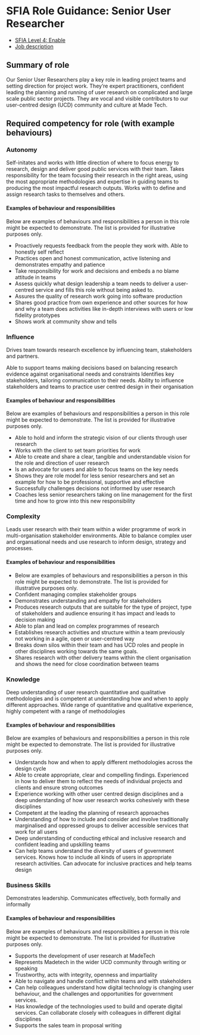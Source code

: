 # SFIA Role Guidance: Senior User Researcher 

- [SFIA Level 4: Enable](https://sfia-online.org/en/sfia-7/responsibilities/level-4)
- [Job description](../senior_user_researcher.md)

## Summary of role
Our Senior User Researchers play a key role in leading project teams and setting direction for project work. They’re expert practitioners, confident leading the planning and running of user research on complicated and large scale public sector projects. They are vocal and visible contributors to our user-centred design (UCD) community and culture at Made Tech.

## Required competency for role (with example behaviours)
### Autonomy
Self-initates and works with little direction of where to focus energy to research, design and deliver good public services with their team. Takes responsibility for the team focusing their research in the right areas, using the most appropriate methodologies and expertise in guiding teams to producing the most impactful research outputs. Works with to define and assign research tasks to themselves and others.

#### Examples of behaviour and responsibilities 
Below are examples of behaviours and responsibilities a person in this role might be expected to demonstrate. The list is provided for illustrative purposes only.

- Proactively requests feedback from the people they work with. Able to honestly self reflect
- Practices open and honest communication, active listening and demonstrates empathy and patience
- Take responsibility for work and decisions and embeds a no blame attitude in teams
- Assess quickly what design leadership a team needs to deliver a user-centred service and fills this role without being asked to.
- Assures the quality of research work going into software production
- Shares good practice from own experience and other sources for how and why a team does activities like in-depth interviews with users or low fidelity prototypes
- Shows work at community show and tells

### Influence 
Drives team towards research excellence by influencing team, stakeholders and partners.

Able to support teams making decisions based on balancing research evidence against organisational needs and constraints
Identifies key stakeholders, tailoring communication to their needs. Ability to influence stakeholders and teams to practice user centred design in their organisation

#### Examples of behaviour and responsibilities 
Below are examples of behaviours and responsibilities a person in this role might be expected to demonstrate. The list is provided for illustrative purposes only.
- Able to hold and inform the strategic vision of our clients through user research
- Works with the client to set team priorities for work
- Able to create and share a clear, tangible and understandable vision for the role and direction of user research
- Is an advocate for users and able to focus teams on the key needs
- Shows they are role model for less senior researchers and set an example for how to be professional, supportive and effective
- Successfully challenges decisions not informed by user research
- Coaches less senior researchers taking on line management for the first time and how to grow into this new responsibility

### Complexity
Leads user research with their team within a wider programme of work in multi-organisation stakeholder environments. Able to balance complex user and organsational needs and use research to inform design, strategy and processes.  

#### Examples of behaviour and responsibilities 
- Below are examples of behaviours and responsibilities a person in this role might be expected to demonstrate. The list is provided for illustrative purposes only.
- Confident managing complex stakeholder groups
- Demonstrates understanding and empathy for stakeholders
- Produces research outputs that are suitable for the type of project, type of stakeholders and audience ensuring it has impact and leads to decision making
- Able to plan and lead on complex programmes of research
- Establishes research activities and structure within a team previously not working in a agile, open or user-centred way
- Breaks down silos within their team and has UCD roles and people in other disciplines working towards the same goals.
- Shares research with other delivery teams within the client organisation and shows the need for close coordination between teams

### Knowledge 
Deep understanding of user research quantitative and qualitative methodologies and is competent at understanding how and when to apply different approaches. 
Wide range of quantitative and qualitative experience, highly competent with a range of methodologies

#### Examples of behaviour and responsibilities 
Below are examples of behaviours and responsibilities a person in this role might be expected to demonstrate. The list is provided for illustrative purposes only.
- Understands how and when to apply different methodologies across the design cycle
- Able to create appropriate, clear and compelling findings. Experienced in how to deliver them to reflect the needs of individual projects and clients and ensure strong outcomes
- Experience working with other user centred design disciplines and a deep understanding of how user research works cohesively with these disciplines 
- Competent at the leading the planning of research approaches
- Understanding of how to include and consider and involve traditionally marginalised and oppressed groups to deliver accessible services that work for all users
- Deep understanding of conducting ethical and inclusive research and confident leading and upskilling teams
- Can help teams understand the diversity of users of government services. Knows how to include all kinds of users in appropriate research activities. Can advocate for inclusive practices and help teams design 

### Business Skills
Demonstrates leadership. Communicates effectively, both formally and informally

#### Examples of behaviour and responsibilities 
Below are examples of behaviours and responsibilities a person in this role might be expected to demonstrate. The list is provided for illustrative purposes only.
- Supports the development of user research at MadeTech
- Represents Madetech in the wider UCD community through writing or speaking 
- Trustworthy, acts with integrity, openness and impartiality 
- Able to navigate and handle conflict within teams and with stakeholders
- Can help colleagues understand how digital technology is changing user behaviour, and the challenges and opportunities for government services.
- Has knowledge of the technologies used to build and operate digital services. Can collaborate closely with colleagues in different digital disciplines
- Supports the sales team in proposal writing 
